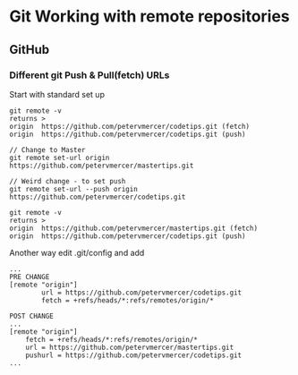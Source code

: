 # Git Working with remote repositories

## GitHub

### Different git Push & Pull(fetch) URLs

Start with standard set up

```text
git remote -v
returns > 
origin  https://github.com/petervmercer/codetips.git (fetch)
origin  https://github.com/petervmercer/codetips.git (push)

// Change to Master
git remote set-url origin https://github.com/petervmercer/mastertips.git

// Weird change - to set push
git remote set-url --push origin https://github.com/petervmercer/codetips.git

git remote -v
returns > 
origin  https://github.com/petervmercer/mastertips.git (fetch)
origin  https://github.com/petervmercer/codetips.git (push)
```

Another way edit .git/config and add 

```text
...
PRE CHANGE
[remote "origin"]
        url = https://github.com/petervmercer/codetips.git
        fetch = +refs/heads/*:refs/remotes/origin/*

POST CHANGE
...
[remote "origin"]
    fetch = +refs/heads/*:refs/remotes/origin/*
    url = https://github.com/petervmercer/mastertips.git
    pushurl = https://github.com/petervmercer/codetips.git
...
```


